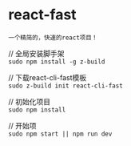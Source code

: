 # react-fast

`一个精简的，快速的react项目！`

// 全局安装脚手架<br>
`sudo npm install -g z-build`

// 下载react-cli-fast模板<br>
`sudo z-build init react-cli-fast`

// 初始化项目<br>
`sudo npm install`

// 开始项<br>
`sudo npm start || npm run dev`
